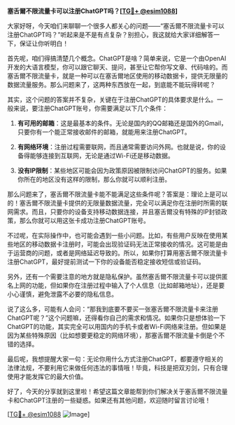 **塞舌爾不限流量卡可以注册ChatGPT吗？[[TG💪+ @esim1088](https://t.me/s/esim1088)]**

大家好呀，今天咱们来聊聊一个很多人都关心的问题——“塞舌爾不限流量卡可以注册ChatGPT吗？”听起来是不是有点复杂？别担心，我这就给大家详细解答一下，保证让你听明白！

首先呢，咱们得搞清楚几个概念。ChatGPT是啥？简单来说，它是一个由OpenAI开发的大语言模型，你可以跟它聊天、提问，甚至让它帮你写文章、代码啥的。而塞舌爾不限流量卡，就是一种可以在塞舌爾地区使用的移动数据卡，提供无限量的数据流量服务。那么问题来了，这两种东西放在一起，到底能不能玩得转呢？

其实，这个问题的答案并不复杂，关键在于注册ChatGPT的具体要求是什么。一般来说，要注册ChatGPT账号，你需要满足以下几个条件：

1. **有可用的邮箱**：这是最基本的条件。无论是国内的QQ邮箱还是国外的Gmail，只要你有一个能正常接收邮件的邮箱，就能用来注册ChatGPT。

2. **有网络环境**：注册过程需要联网，而且通常需要访问外网。也就是说，你的设备得能够连接到互联网，无论是通过Wi-Fi还是移动数据。

3. **没有IP限制**：某些地区可能会因为政策原因被限制访问ChatGPT的服务。如果你所在的地区没有这样的限制，那么你就可以顺利注册。

那么问题来了，塞舌爾不限流量卡能不能满足这些条件呢？答案是：理论上是可以的！塞舌爾不限流量卡提供的无限量数据流量，完全可以满足你在注册时所需的联网需求。而且，只要你的设备支持移动数据连接，并且塞舌爾没有特殊的IP封锁政策，那么你就可以用这张卡成功注册ChatGPT账号。

不过呢，在实际操作中，也可能会遇到一些小问题。比如，有些用户反映在使用某些地区的移动数据卡注册时，可能会出现验证码无法正常接收的情况。这可能是由于运营商的问题，或者是网络延迟导致的。所以，如果你打算用塞舌爾不限流量卡注册ChatGPT，最好提前测试一下你的设备能否稳定接收短信或验证码。

另外，还有一个需要注意的地方就是隐私保护。虽然塞舌爾不限流量卡可以提供匿名上网的功能，但如果你在注册过程中输入了个人信息（比如邮箱地址），还是要小心谨慎，避免泄露不必要的隐私信息。

说了这么多，可能有人会问：“那我到底要不要买一张塞舌爾不限流量卡来注册ChatGPT呢？”这个问题嘛，还得看你自己的需求和情况。如果你只是想体验一下ChatGPT的功能，其实完全可以用国内的手机卡或者Wi-Fi网络来注册。但如果是因为某些特殊原因（比如想要更稳定的网络环境），那塞舌爾不限流量卡倒是个不错的选择。

最后呢，我想提醒大家一句：无论你用什么方式注册ChatGPT，都要遵守相关的法律法规，不要利用它来做任何违法的事情哦！毕竟，科技是把双刃剑，只有合理使用才能发挥它的最大价值。

好了，今天的分享就到这里啦！希望这篇文章能帮到你们解决关于塞舌爾不限流量卡和ChatGPT注册的一些疑惑。如果还有其他问题，欢迎随时留言讨论哦！

[[TG💪+ @esim1088](https://t.me/s/esim1088) ![Image](https://i.postimg.cc/4NQfJmqS/Snipaste-2025-05-13-00-14-12.png)]
